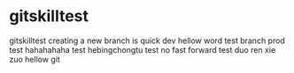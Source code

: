# gitskilltest
gitskilltest
creating a new branch is quick dev
hellow word
test branch prod
test hahahahaha
test hebingchongtu
test no fast forward
test duo ren xie zuo
hellow git

